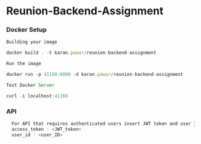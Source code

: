 # Reunion-Backend-Assignment

### Docker Setup

<!-- prettier-ignore -->
```js
Building your image

docker build . -t karan.pawar/reunion-backend-assignment

Run the image

docker run -p 41160:8000 -d karan.pawar/reunion-backend-assignment

Test Docker Server

curl -i localhost:41160
```


### API

```js
  For API that requires authenticated users insert JWT token and user ID in header as follows:
  access_token : <JWT_token>
  user_id : <user_ID>
```
